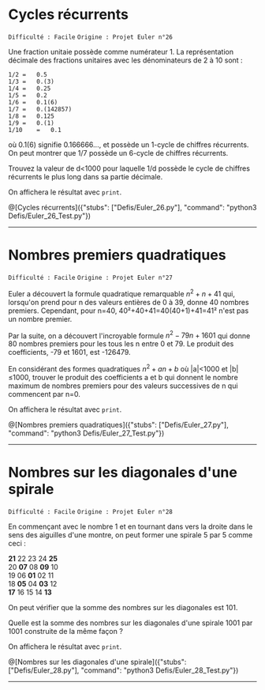 # Cycles récurrents
`Difficulté : Facile`
`Origine : Projet Euler n°26`

Une fraction unitaie possède comme numérateur 1. La représentation décimale des fractions unitaires avec les dénominateurs de 2 à 10 sont :

    1/2	= 	0.5
    1/3	= 	0.(3)
    1/4	= 	0.25
    1/5	= 	0.2
    1/6	= 	0.1(6)
    1/7	= 	0.(142857)
    1/8	= 	0.125
    1/9	= 	0.(1)
    1/10	= 	0.1 

où 0.1(6) signifie 0.166666..., et possède un 1-cycle de chiffres récurrents. On peut montrer que 1/7 possède un 6-cycle de chiffres récurrents.

Trouvez la valeur de d<1000 pour laquelle 1/d possède le cycle de chiffres récurrents le plus long dans sa partie décimale.

On affichera le résultat avec `print`.

@[Cycles récurrents]({"stubs": ["Defis/Euler_26.py"], "command": "python3 Defis/Euler_26_Test.py"})

---

# Nombres premiers quadratiques
`Difficulté : Facile`
`Origine : Projet Euler n°27`

Euler a découvert la formule quadratique remarquable $`n^2 + n+41`$ qui, lorsqu'on prend pour n des valeurs entières de 0 à 39, donne 40 nombres premiers. Cependant, pour n=40, 40²+40+41=40(40+1)+41=41² n'est pas un nombre premier.

Par la suite, on a découvert l'incroyable formule $`n^2-79n+1601`$ qui donne 80 nombres premiers pour les tous les n entre 0 et 79. Le produit des coefficients, -79 et 1601, est -126479.


En considérant des formes quadratiques $`n^2+an+b`$ où |a|<1000 et |b|≤1000, trouver le produit des coefficients a et b qui donnent le nombre maximum de nombres premiers pour des valeurs successives de n qui commencent par n=0.

On affichera le résultat avec `print`.

@[Nombres premiers quadratiques]({"stubs": ["Defis/Euler_27.py"], "command": "python3 Defis/Euler_27_Test.py"})

---

# Nombres sur les diagonales d'une spirale
`Difficulté : Facile`
`Origine : Projet Euler n°28`

En commençant avec le nombre 1 et en tournant dans vers la droite dans le sens des aiguilles d'une montre, on peut former une spirale 5 par 5 comme ceci :

**21** 22 23 24 **25**  
20   **07**   08   **09** 10  
19   06   **01**   02 11  
18   **05**   04   **03** 12  
**17** 16 15 14 **13**  

On peut vérifier que la somme des nombres sur les diagonales est 101.

Quelle est la somme des nombres sur les diagonales d'une spirale 1001 par 1001 construite de la même façon ?

On affichera le résultat avec `print`.

@[Nombres sur les diagonales d'une spirale]({"stubs": ["Defis/Euler_28.py"], "command": "python3 Defis/Euler_28_Test.py"})

---
